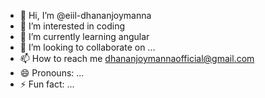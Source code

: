 - 👋 Hi, I’m @eiil-dhananjoymanna
- 👀 I’m interested in coding
- 🌱 I’m currently learning angular
- 💞️ I’m looking to collaborate on ...
- 📫 How to reach me dhananjoymannaofficial@gmail.com
- 😄 Pronouns: ...
- ⚡ Fun fact: ...

<!---
eiil-dhananjoymanna/eiil-dhananjoymanna is a ✨ special ✨ repository because its `README.md` (this file) appears on your GitHub profile.
You can click the Preview link to take a look at your changes.
--->

